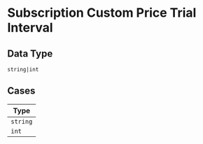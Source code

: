 
# Subscription Custom Price Trial Interval

## Data Type

`string|int`

## Cases

| Type |
|  --- |
| `string` |
| `int` |

